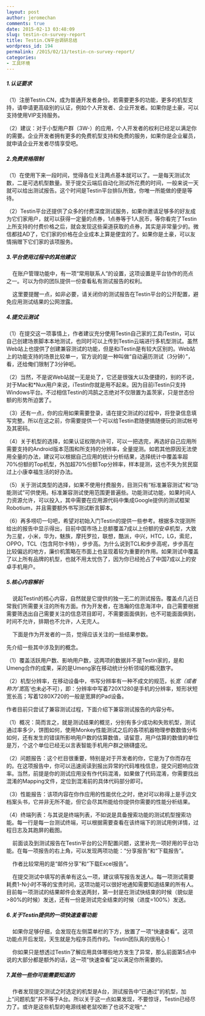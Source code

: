 ```yaml
---
layout: post
author: jeromechan
comments: true
date: 2015-02-13 03:48:09
slug: testin-cn-survey-report
title: Testin.CN平台调研总结
wordpress_id: 194
permalink: /2015/02/13/testin-cn-survey-report/
categories:
- 工具环境
---
```


##### 1.认证要求




（1）注册Testin.CN，成为普通开发者身份。若需要更多的功能，更多的机型支持，请申请更高级别的认证，例如个人开发者、企业开发者。如果你是土豪，可以支持使用VIP支持服务。




（2）建议：对于小型用户群（3W-）的应用，个人开发者的权利已经足以满足你的需要。企业开发者拥有更多的免费机型支持和免费的服务，如果你是企业雇员，就申请企业开发者尽情享受吧。 




##### 2.免费资格限制




（1）在使用下来一段时间，觉得各位关注两点基本就可以了。一是每天测试次数，二是可选机型数量。至于提交云端后自动化测试所花费的时间，一般来说一天就可以给出测试报告。这个时间是Testin平台排队所致，你唯一所能做的便是等待。




（2）Testin平台还提供了众多的付费深度测试服务，如果你邀请足够多的好友成为它们家用户，就可以获得一定量的点券，1点券等于1人民币，等你看完了Testin上所支持的付费价格之后，就会发现这些渠道获取的点券，其实是非常量少的。微信都挂AD了，它们家的价格在企业成本上算是便宜的了。如果你是土豪，可以友情捐赠下它们家的该项服务。





##### 3.平台使用过程中的其他建议




    在账户管理功能中，有一项“常用联系人”的设置，这项设置是平台协作的亮点之一。可以为你的团队提供一份查看私有测试报告的权利。 




    这里要提醒一点，如非必要，请关闭你的测试报告在Testin平台的公开配置，避免应用测试结果的公网泄露。 




##### 4.提交云测试




（1）在提交这一项事情上，作者建议充分使用Testin自己家的工具iTestin，可以自己创建场景脚本本地测试，也同时可以上传到Testin云端进行多机型测试。虽然Web站上也提供了创建兼容测试的功能，但是和iTestin是有较大区别的。Web站上的功能支持的场景比较单一，官方说的是一种叫做“自动遍历测试（3分钟）”，看，还给俺们限制了3分钟呃。 




（2）当然，不是说Web站就一无是处了，它还是很强大以及便捷的，别的不说，对于Mac和*Nux用户来说，iTestin你就是用不起来。因为目前iTestin只支持Windows平台。不过相信Testin的鸿鹄之志绝对不仅限置为盖茨家，只是世态份额的形势所迫罢了。 




（3）还有一点，你的应用如果需要登录，请在提交测试的过程中，将登录信息填写完整。所以在这之前，你需要提供一个可以给Testin君随便搞随便玩的测试帐号及其密码。 




（4）关于机型的选择，如果认证权限内许可，可以一把选完，再选好自己应用所需要支持的Android版本范围和所支持的分辨率，全量提测。如若其他原因无法使用全量的办法，建议可以根据自己应用的统计分析结果，选择统计中覆盖率超70%份额的Top机型，外加超70%份额Top分辨率，样本提测，这也不失为贫民窟过上小康幸福生活的好办法。 




（5）关于测试类型的选择，如果不使用付费服务，目测只有“标准兼容测试”和“功能测试”可供使用。标准兼容测试使用范围更普遍些。功能测试功能，如果时间人力资源允许，可以投入，其中需要在应用源代码中集成Google提供的测试框架Robotium，并且需要额外书写测试断言脚本。 




（6）再多唠叨一句吧，希望对初始入门Testin的提供一些参考。根据多次提测所给出的报告中显示得出，目前中国市场上总额覆盖7成以上份额的安卓机型，大致为三星，小米，华为，魅族，摩托罗拉，联想，酷派，中兴，HTC，LG，索尼，OPPO，TCL（包含阿尔卡特），步步高。为什么说到TCL和步步高呢，步步高在比较偏远的地方，廉价机策略在市面上也呈现着较为重要的作用。如果测试中覆盖了以上所有品牌的机型，也就不用太忧伤了，因为你已经抢占了中国7成以上的安卓手机用户。 




##### 5.核心内容解析




    说起Testin的核心内容，自然就是它提供的独一无二的测试报告。覆盖点几近日常我们所需要关注的所有方面。作为开发者，在浩瀚的信息海洋中，自己需要根据需要筛选出自己需要关注的信息项目即可，不需要面面俱到，也不可能面面俱到，时间不允许，排期也不允许，人无完人。




    下面是作为开发者的一员，觉得应该关注的一些结果参数。




先介绍一些其中涉及到的概念。




（1）覆盖活跃用户数、影响用户数，这两项的数据并不是Testin家的，是和Umeng合作的成果，采的是Umeng家在移动统计分析领域的概况数字。 




（2）机型分辨率，在移动设备中，书写分辨率有一种不成文的规范，长*宽（或者称为’宽*高’也未必不可），即：分辨率中写着720X1280是手机的分辨率，矩形状短宽长高；写着1280X720的一般是宽屏的Pad设备。 




作者目前只尝试了兼容测试过程，下面介绍下兼容测试报告的内容分布。




（1）概况：简而言之，就是测试结果的概览，分别有多少成功和失败机型，测试通过率多少，饼图如何，使用Monkey性能测试之后的各项机器物理参数数值分布如何，还有发生的错误所影响用户数的估算数值，请留意，用户估算的数值的单位是万，个这个单位已经无以言表智能手机用户群之磅礴盛况。 




（2）问题报告：这个栏目很重要，特别是对于开发者的你，它是为了你而存在的。在这项报告中，你可以迅速阅读到报出异常的代码堆栈信息，提交问题响应效率。当然，前提是你的测试应用没有作代码混淆，如果做了代码混淆，你需要找出混淆的Mapping文件，定位到混淆前的具体代码部分即可。




（3）性能报告：该项内容在你作应用的性能优化之时，绝对可以称得上是手边文档案头书，它并非无所不能，但它会尽其所能给你提供你需要的性能分析结果。




（4）终端列表：与其说是终端列表，不如说是具备搜索功能的测试机型搜索功能。每一行是每一台测试终端，可以根据需要查看在该终端下的测试用例详情，过程日志及其跑屏的截图。




    前面谈及到测试报告在Testin平台的公开配置问题，这里补充一项好用的平台功能。在每一项报告的右上角，可以发现两项功能：“分享报告”和“下载报告”。




    作者比较常用的是“邮件分享”和“下载Excel报告”。 




    在提交测试中填写的表单有这么一项，建议填写报告发送人。每一项测试需要耗费1-N小时不等的宝贵时间，这项功能可以很好地通知需要知道结果的所有人。目前每一项测试的结果邮件会发送两封，第一封是在测试快结束的时候（貌似是>80%的时候）发送，还有一份是测试完全结束的时候（进度=100%）发送。




##### 6.关于Testin提供的一项快速查看功能




    如果你足够仔细，会发现在左侧菜单栏的下方，放置了一项“快速查看”。这项功能点开后发现，天生就是为程序员而作的。Testin团队真的很用心！




    你如果只是想透过Testin了解应用具体哪些地方发生了异常，那么前面第5点中说的大部分都是额外的话，这一项“快速查看”足以满足你所需要的。 




##### 7.其他一些你可能需要知道的




    作者发现提交测试之时选定的机型是A台，测试报告中“已通过”的机型，加上“问题机型”并不等于A台。所以关于这一点如果发现，不要惊讶，Testin已经尽力了。或许是这些机型的电源线被老鼠咬断了也说不定哦^_^


